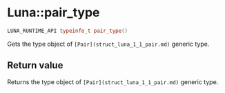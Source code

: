 # Luna::pair_type

```c++
LUNA_RUNTIME_API typeinfo_t pair_type()
```

Gets the type object of `[Pair](struct_luna_1_1_pair.md)` generic type. 



## Return value
Returns the type object of `[Pair](struct_luna_1_1_pair.md)` generic type. 

